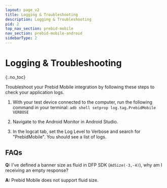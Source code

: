 ```yaml
---
layout: page_v2
title: Logging & Troubleshooting
description: Logging & Troubleshooting
pid: 2
top_nav_section: prebid-mobile
nav_section: prebid-mobile-android
sidebarType: 2
---
```




# Logging & Troubleshooting
{:.no_toc}

Troubleshoot your Prebid Mobile integration by following these steps to check your application logs.

1. With your test device connected to the computer, run the following command in your terminal:
```adb shell setprop log.tag.PrebidMobile VERBOSE```

2. Navigate to the Android Monitor in Android Studio.

3. In the logcat tab, set the Log Level to Verbose and search for "PrebidMobile". You should see a list of logs.

## FAQs

**Q:** I've defined a banner size as fluid in DFP SDK (`AdSize(-3,-4)`), why am I receiving an empty response?

**A:** Prebid Mobile does not support fluid size.


